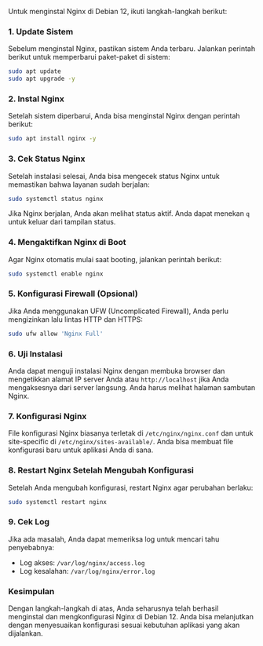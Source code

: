 Untuk menginstal Nginx di Debian 12, ikuti langkah-langkah berikut:

### 1. Update Sistem

Sebelum menginstal Nginx, pastikan sistem Anda terbaru. Jalankan perintah berikut untuk memperbarui paket-paket di sistem:

```bash
sudo apt update
sudo apt upgrade -y
```

### 2. Instal Nginx

Setelah sistem diperbarui, Anda bisa menginstal Nginx dengan perintah berikut:

```bash
sudo apt install nginx -y
```

### 3. Cek Status Nginx

Setelah instalasi selesai, Anda bisa mengecek status Nginx untuk memastikan bahwa layanan sudah berjalan:

```bash
sudo systemctl status nginx
```

Jika Nginx berjalan, Anda akan melihat status aktif. Anda dapat menekan `q` untuk keluar dari tampilan status.

### 4. Mengaktifkan Nginx di Boot

Agar Nginx otomatis mulai saat booting, jalankan perintah berikut:

```bash
sudo systemctl enable nginx
```

### 5. Konfigurasi Firewall (Opsional)

Jika Anda menggunakan UFW (Uncomplicated Firewall), Anda perlu mengizinkan lalu lintas HTTP dan HTTPS:

```bash
sudo ufw allow 'Nginx Full'
```

### 6. Uji Instalasi

Anda dapat menguji instalasi Nginx dengan membuka browser dan mengetikkan alamat IP server Anda atau `http://localhost` jika Anda mengaksesnya dari server langsung. Anda harus melihat halaman sambutan Nginx.

### 7. Konfigurasi Nginx

File konfigurasi Nginx biasanya terletak di `/etc/nginx/nginx.conf` dan untuk site-specific di `/etc/nginx/sites-available/`. Anda bisa membuat file konfigurasi baru untuk aplikasi Anda di sana.

### 8. Restart Nginx Setelah Mengubah Konfigurasi

Setelah Anda mengubah konfigurasi, restart Nginx agar perubahan berlaku:

```bash
sudo systemctl restart nginx
```

### 9. Cek Log

Jika ada masalah, Anda dapat memeriksa log untuk mencari tahu penyebabnya:

- Log akses: `/var/log/nginx/access.log`
- Log kesalahan: `/var/log/nginx/error.log`

### Kesimpulan

Dengan langkah-langkah di atas, Anda seharusnya telah berhasil menginstal dan mengkonfigurasi Nginx di Debian 12. Anda bisa melanjutkan dengan menyesuaikan konfigurasi sesuai kebutuhan aplikasi yang akan dijalankan.
